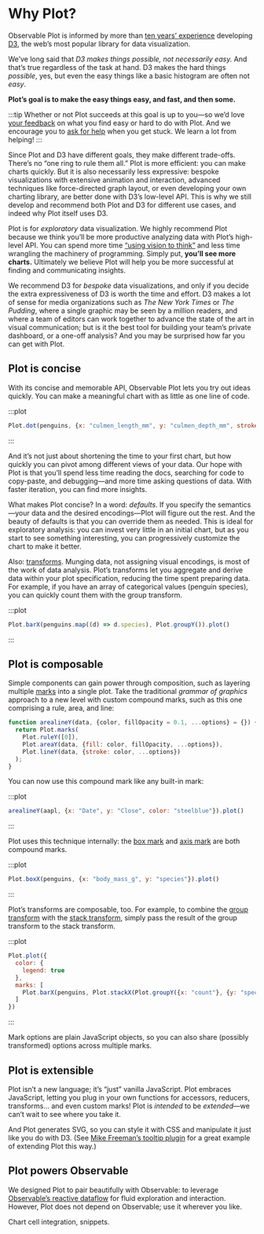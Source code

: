 <script setup>

import * as Plot from "@observablehq/plot";
import * as d3 from "d3";
import aapl from "./data/aapl.ts";
import penguins from "./data/penguins.ts";

function arealineY(data, {color, fillOpacity = 0.1, ...options} = {}) {
  return Plot.marks(
    Plot.ruleY([0]),
    Plot.areaY(data, {fill: color, fillOpacity, ...options}),
    Plot.lineY(data, {stroke: color, ...options})
  );
}

</script>

# Why Plot?

Observable Plot is informed by more than [ten years’ experience](https://observablehq.com/@mbostock/10-years-of-open-source-visualization) developing [D3](https://d3js.org), the web’s most popular library for data visualization.

We’ve long said that *D3 makes things possible, not necessarily easy.* And that’s true regardless of the task at hand. D3 makes the hard things *possible*, yes, but even the easy things like a basic histogram are often not *easy*.

**Plot’s goal is to make the easy things easy, and fast, and then some.**

:::tip
Whether or not Plot succeeds at this goal is up to you—so we’d love [your feedback](https://talk.observablehq.com/c/site-feedback/3) on what you find easy or hard to do with Plot. And we encourage you to [ask for help](https://talk.observablehq.com/c/help/6) when you get stuck. We learn a lot from helping!
:::

Since Plot and D3 have different goals, they make different trade-offs. There’s no “one ring to rule them all.” Plot is more efficient: you can make charts quickly. But it is also necessarily less expressive: bespoke visualizations with extensive animation and interaction, advanced techniques like force-directed graph layout, or even developing your own charting library, are better done with D3’s low-level API. This is why we still develop and recommend both Plot and D3 for different use cases, and indeed why Plot itself uses D3.

Plot is for *exploratory* data visualization. We highly recommend Plot because we think you’ll be more productive analyzing data with Plot’s high-level API. You can spend more time [“using vision to think”](https://www.amazon.com/Readings-Information-Visualization-Interactive-Technologies/dp/1558605339) and less time wrangling the machinery of programming. Simply put, **you’ll see more charts.** Ultimately we believe Plot will help you be more successful at finding and communicating insights.

We recommend D3 for *bespoke* data visualizations, and only if you decide the extra expressiveness of D3 is worth the time and effort. D3 makes a lot of sense for media organizations such as *The New York Times* or *The Pudding*, where a single graphic may be seen by a million readers, and where a team of editors can work together to advance the state of the art in visual communication; but is it the best tool for building your team’s private dashboard, or a one-off analysis? And you may be surprised how far you can get with Plot.

## Plot is concise

With its concise and memorable API, Observable Plot lets you try out ideas quickly. You can make a meaningful chart with as little as one line of code.

:::plot
```js
Plot.dot(penguins, {x: "culmen_length_mm", y: "culmen_depth_mm", stroke: "species"}).plot()
```
:::

And it’s not just about shortening the time to your first chart, but how quickly you can pivot among different views of your data. Our hope with Plot is that you’ll spend less time reading the docs, searching for code to copy-paste, and debugging—and more time asking questions of data. With faster iteration, you can find more insights.

What makes Plot concise? In a word: *defaults*. If you specify the semantics—your data and the desired encodings—Plot will figure out the rest. And the beauty of defaults is that you can override them as needed. This is ideal for exploratory analysis: you can invest very little in an initial chart, but as you start to see something interesting, you can progressively customize the chart to make it better.

Also: [transforms](./transforms.md). Munging data, not assigning visual encodings, is most of the work of data analysis. Plot’s transforms let you aggregate and derive data within your plot specification, reducing the time spent preparing data. For example, if you have an array of categorical values (penguin species), you can quickly count them with the group transform.

:::plot
```js
Plot.barX(penguins.map((d) => d.species), Plot.groupY()).plot()
```
:::

## Plot is composable

Simple components can gain power through composition, such as layering multiple [marks](./marks.md) into a single plot. Take the traditional *grammar of graphics* approach to a new level with custom compound marks, such as this one comprising a rule, area, and line:

```js
function arealineY(data, {color, fillOpacity = 0.1, ...options} = {}) {
  return Plot.marks(
    Plot.ruleY([0]),
    Plot.areaY(data, {fill: color, fillOpacity, ...options}),
    Plot.lineY(data, {stroke: color, ...options})
  );
}
```

You can now use this compound mark like any built-in mark:

:::plot
```js
arealineY(aapl, {x: "Date", y: "Close", color: "steelblue"}).plot()
```
:::

Plot uses this technique internally: the [box mark](./box.md) and [axis mark](./axis.md) are both compound marks.

:::plot
```js
Plot.boxX(penguins, {x: "body_mass_g", y: "species"}).plot()
```
:::

Plot’s transforms are composable, too. For example, to combine the [group transform](./group.md) with the [stack transform](./stack.md), simply pass the result of the group transform to the stack transform.

:::plot
```js
Plot.plot({
  color: {
    legend: true
  },
  marks: [
    Plot.barX(penguins, Plot.stackX(Plot.groupY({x: "count"}, {y: "species", fill: "sex"})))
  ]
})
```
:::

Mark options are plain JavaScript objects, so you can also share (possibly transformed) options across multiple marks.

## Plot is extensible

Plot isn’t a new language; it’s “just” vanilla JavaScript. Plot embraces JavaScript, letting you plug in your own functions for accessors, reducers, transforms… and even custom marks! Plot is *intended* to be *extended*—we can’t wait to see where you take it.

And Plot generates SVG, so you can style it with CSS and manipulate it just like you do with D3. (See [Mike Freeman’s tooltip plugin](https://observablehq.com/@mkfreeman/plot-tooltip) for a great example of extending Plot this way.)

<!-- ## Plot understands data types

Plot encourages you to do type coercion and parsing *outside* of the Plot. For example if you provide strings, Plot interprets the data as ordinal, whereas if you provide numbers, Plot interprets the data as quantitative.

We’ve made some concessions to perform coercion within Plot, but in general we encourage you to do that elsewhere—say using Observable’s data table cell—so that you use consistent types throughout your analysis. This is better for performance since the type coercion is only done once, but more importantly, it elevates it to an explicit step, so that you can confirm that the types are what you expect. No more genes be interpreted as dates! -->

<!-- ## Plot looks good

Even though Plot has a minimalist aesthetic, we want it too look good. -->

## Plot powers Observable

We designed Plot to pair beautifully with Observable: to leverage [Observable’s reactive dataflow](https://observablehq.com/@observablehq/how-observable-runs) for fluid exploration and interaction. However, Plot does not depend on Observable; use it wherever you like.

Chart cell integration, snippets.
